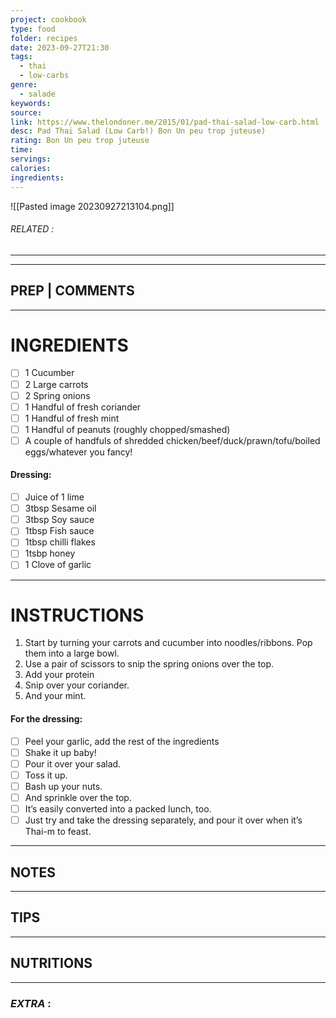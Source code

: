 ```yaml
---
project: cookbook
type: food
folder: recipes
date: 2023-09-27T21:30
tags:
  - thai
  - low-carbs
genre:
  - salade
keywords: 
source: 
link: https://www.thelondoner.me/2015/01/pad-thai-salad-low-carb.html
desc: Pad Thai Salad (Low Carb!) Bon Un peu trop juteuse)
rating: Bon Un peu trop juteuse
time: 
servings: 
calories: 
ingredients:
---
```


![[Pasted image 20230927213104.png]]
###### *RELATED* : 
---


---
## PREP | COMMENTS



---
# INGREDIENTS

- [ ] 1 Cucumber
- [ ] 2 Large carrots
- [ ] 2 Spring onions
- [ ] 1 Handful of fresh coriander
- [ ] 1 Handful of fresh mint
- [ ] 1 Handful of peanuts (roughly chopped/smashed)
- [ ] A couple of handfuls of shredded chicken/beef/duck/prawn/tofu/boiled eggs/whatever you fancy!

#### Dressing:

- [ ] Juice of 1 lime
- [ ] 3tbsp Sesame oil
- [ ] 3tbsp Soy sauce
- [ ] 1tbsp Fish sauce
- [ ] 1tbsp chilli flakes
- [ ] 1tsbp honey
- [ ] 1 Clove of garlic

---
# INSTRUCTIONS

1. Start by turning your carrots and cucumber into noodles/ribbons. Pop them into a large bowl.
2. Use a pair of scissors to snip the spring onions over the top.
3. Add your protein
4. Snip over your coriander.
5. And your mint.

#### For the dressing:

- [ ] Peel your garlic, add the rest of the ingredients
- [ ] Shake it up baby!
- [ ] Pour it over your salad.
- [ ] Toss it up.
- [ ] Bash up your nuts.
- [ ] And sprinkle over the top.
- [ ] It’s easily converted into a packed lunch, too.
- [ ] Just try and take the dressing separately, and pour it over when it’s Thai-m to feast.

---
## NOTES



---
## TIPS



---
## NUTRITIONS



---
### *EXTRA* :



